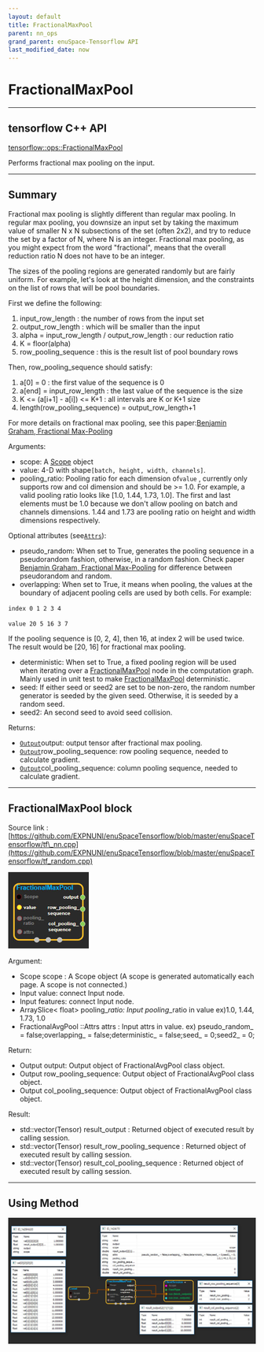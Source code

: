 ```yaml
--- 
layout: default 
title: FractionalMaxPool 
parent: nn_ops 
grand_parent: enuSpace-Tensorflow API 
last_modified_date: now 
--- 
```


# FractionalMaxPool

---

## tensorflow C++ API

[tensorflow::ops::FractionalMaxPool](https://www.tensorflow.org/api_docs/cc/class/tensorflow/ops/fractional-max-pool)

Performs fractional max pooling on the input.

---

## Summary

Fractional max pooling is slightly different than regular max pooling. In regular max pooling, you downsize an input set by taking the maximum value of smaller N x N subsections of the set \(often 2x2\), and try to reduce the set by a factor of N, where N is an integer. Fractional max pooling, as you might expect from the word "fractional", means that the overall reduction ratio N does not have to be an integer.

The sizes of the pooling regions are generated randomly but are fairly uniform. For example, let's look at the height dimension, and the constraints on the list of rows that will be pool boundaries.

First we define the following:

1. input\_row\_length : the number of rows from the input set
2. output\_row\_length : which will be smaller than the input
3. alpha = input\_row\_length / output\_row\_length : our reduction ratio
4. K = floor\(alpha\)
5. row\_pooling\_sequence : this is the result list of pool boundary rows

Then, row\_pooling\_sequence should satisfy:

1. a\[0\] = 0 : the first value of the sequence is 0
2. a\[end\] = input\_row\_length : the last value of the sequence is the size
3. K &lt;= \(a\[i+1\] - a\[i\]\) &lt;= K+1 : all intervals are K or K+1 size
4. length\(row\_pooling\_sequence\) = output\_row\_length+1

For more details on fractional max pooling, see this paper:[Benjamin Graham, Fractional Max-Pooling](http://arxiv.org/abs/1412.6071)

Arguments:

* scope: A [Scope](https://www.tensorflow.org/api_docs/cc/class/tensorflow/scope.html#classtensorflow_1_1_scope) object
* value: 4-D with shape`[batch, height, width, channels]`.
* pooling\_ratio: Pooling ratio for each dimension of`value`
  , currently only supports row and col dimension and should be &gt;= 1.0. For example, a valid pooling ratio looks like \[1.0, 1.44, 1.73, 1.0\]. The first and last elements must be 1.0 because we don't allow pooling on batch and channels dimensions. 1.44 and 1.73 are pooling ratio on height and width dimensions respectively.

Optional attributes \(see[`Attrs`](https://www.tensorflow.org/api_docs/cc/struct/tensorflow/ops/fractional-max-pool/attrs.html#structtensorflow_1_1ops_1_1_fractional_max_pool_1_1_attrs)\):

* pseudo\_random: When set to True, generates the pooling sequence in a pseudorandom fashion, otherwise, in a random fashion. Check paper
  [Benjamin Graham, Fractional Max-Pooling](http://arxiv.org/abs/1412.6071)
  for difference between pseudorandom and random.
* overlapping: When set to True, it means when pooling, the values at the boundary of adjacent pooling cells are used by both cells. For example:

`index 0 1 2 3 4`

`value 20 5 16 3 7`

If the pooling sequence is \[0, 2, 4\], then 16, at index 2 will be used twice. The result would be \[20, 16\] for fractional max pooling.

* deterministic: When set to True, a fixed pooling region will be used when iterating over a [FractionalMaxPool](https://www.tensorflow.org/api_docs/cc/class/tensorflow/ops/fractional-max-pool.html#classtensorflow_1_1ops_1_1_fractional_max_pool)
  node in the computation graph. Mainly used in unit test to make [FractionalMaxPool](https://www.tensorflow.org/api_docs/cc/class/tensorflow/ops/fractional-max-pool.html#classtensorflow_1_1ops_1_1_fractional_max_pool) deterministic.
* seed: If either seed or seed2 are set to be non-zero, the random number generator is seeded by the given seed. Otherwise, it is seeded by a random seed.
* seed2: An second seed to avoid seed collision.

Returns:

* [`Output`](https://www.tensorflow.org/api_docs/cc/class/tensorflow/output.html#classtensorflow_1_1_output)output: output tensor after fractional max pooling.
* [`Output`](https://www.tensorflow.org/api_docs/cc/class/tensorflow/output.html#classtensorflow_1_1_output)row\_pooling\_sequence: row pooling sequence, needed to calculate gradient.
* [`Output`](https://www.tensorflow.org/api_docs/cc/class/tensorflow/output.html#classtensorflow_1_1_output)col\_pooling\_sequence: column pooling sequence, needed to calculate gradient.

---

## FractionalMaxPool block

Source link : [https://github.com/EXPNUNI/enuSpaceTensorflow/blob/master/enuSpaceTensorflow/tf\_nn.cpp](https://github.com/EXPNUNI/enuSpaceTensorflow/blob/master/enuSpaceTensorflow/tf_random.cpp)

![](../assets/nn-ops/FractionalMaxPool1.jpg)

Argument:

* Scope scope : A Scope object \(A scope is generated automatically each page. A scope is not connected.\)
* Input value: connect  Input node.
* Input features: connect  Input node.
* ArraySlice&lt; float&gt; pooling\__ratio: Input pooling_\_ratio in value ex\)1.0, 1.44, 1.73, 1.0
* FractionalAvgPool ::Attrs attrs : Input attrs in value. 
  ex\) pseudo\_random\_ = false;overlapping\_ = false;deterministic\_ = false;seed\_ = 0;seed2\_ = 0;

Return:

* Output output: Output object of FractionalAvgPool class object.
* Output row\_pooling\_sequence: Output object of FractionalAvgPool class object.
* Output col\_pooling\_sequence: Output object of FractionalAvgPool class object.

Result:

* std::vector\(Tensor\) result\_output  : Returned object of executed result by calling session.
* std::vector\(Tensor\) result\_row\_pooling\_sequence  : Returned object of executed result by calling session.
* std::vector\(Tensor\) result\_col\_pooling\_sequence  : Returned object of executed result by calling session.

---

## Using Method

![](../assets/nn-ops/FractionalMaxPool2.jpg)

